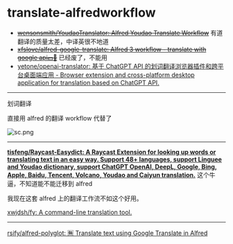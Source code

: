 # translate-alfredworkflow


- ~~[wensonsmith/YoudaoTranslator: Alfred Youdao Translate Workflow](https://github.com/wensonsmith/YoudaoTranslator)~~ 有道翻译的质量太差，中译英很不地道
- ~~[xfslove/alfred-google-translate: Alfred 3 workflow - translate with google api💵🚫](https://github.com/xfslove/alfred-google-translate)~~ 已经废了，不能用
- [yetone/openai-translator: 基于 ChatGPT API 的划词翻译浏览器插件和跨平台桌面端应用 - Browser extension and cross-platform desktop application for translation based on ChatGPT API.](https://github.com/yetone/openai-translator)





---


划词翻译


直接用 alfred 的翻译 workflow 代替了


![sc.png](https://cdn.wrss.top/mali/uploads/2023-04-27/sc.png)


---

**[tisfeng/Raycast-Easydict: A Raycast Extension for looking up words or translating text in an easy way. Support 48+ languages, support Linguee and Youdao dictionary, support ChatGPT OpenAI, DeepL, Google, Bing, Apple, Baidu, Tencent, Volcano, Youdao and Caiyun translation.](https://github.com/tisfeng/Raycast-Easydict)** 这个牛逼，不知道能不能迁移到 alfred

我现在这套 alfred 上的翻译工作流不如这个好用。


[xwjdsh/fy: A command-line translation tool.](https://github.com/xwjdsh/fy)


---



[rsify/alfred-polyglot: 🈚️ Translate text using Google Translate in Alfred](https://github.com/rsify/alfred-polyglot)
